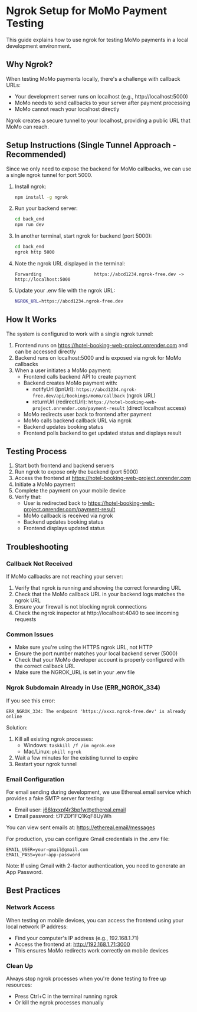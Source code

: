 # Ngrok Setup for MoMo Payment Testing

This guide explains how to use ngrok for testing MoMo payments in a local development environment.

## Why Ngrok?

When testing MoMo payments locally, there's a challenge with callback URLs:
- Your development server runs on localhost (e.g., http://localhost:5000)
- MoMo needs to send callbacks to your server after payment processing
- MoMo cannot reach your localhost directly

Ngrok creates a secure tunnel to your localhost, providing a public URL that MoMo can reach.

## Setup Instructions (Single Tunnel Approach - Recommended)

Since we only need to expose the backend for MoMo callbacks, we can use a single ngrok tunnel for port 5000.

1. Install ngrok:
   ```bash
   npm install -g ngrok
   ```

2. Run your backend server:
   ```bash
   cd back_end
   npm run dev
   ```

3. In another terminal, start ngrok for backend (port 5000):
   ```bash
   cd back_end
   ngrok http 5000
   ```

4. Note the ngrok URL displayed in the terminal:
   ```
   Forwarding                    https://abcd1234.ngrok-free.dev -> http://localhost:5000
   ```

5. Update your .env file with the ngrok URL:
   ```bash
   NGROK_URL=https://abcd1234.ngrok-free.dev
   ```

## How It Works

The system is configured to work with a single ngrok tunnel:

1. Frontend runs on https://hotel-booking-web-project.onrender.com and can be accessed directly
2. Backend runs on localhost:5000 and is exposed via ngrok for MoMo callbacks
3. When a user initiates a MoMo payment:
   - Frontend calls backend API to create payment
   - Backend creates MoMo payment with:
     * notifyUrl (ipnUrl): `https://abcd1234.ngrok-free.dev/api/bookings/momo/callback` (ngrok URL)
     * returnUrl (redirectUrl): `https://hotel-booking-web-project.onrender.com/payment-result` (direct localhost access)
   - MoMo redirects user back to frontend after payment
   - MoMo calls backend callback URL via ngrok
   - Backend updates booking status
   - Frontend polls backend to get updated status and displays result

## Testing Process

1. Start both frontend and backend servers
2. Run ngrok to expose only the backend (port 5000)
3. Access the frontend at https://hotel-booking-web-project.onrender.com
4. Initiate a MoMo payment
5. Complete the payment on your mobile device
6. Verify that:
   - User is redirected back to https://hotel-booking-web-project.onrender.com/payment-result
   - MoMo callback is received via ngrok
   - Backend updates booking status
   - Frontend displays updated status

## Troubleshooting

### Callback Not Received
If MoMo callbacks are not reaching your server:

1. Verify that ngrok is running and showing the correct forwarding URL
2. Check that the MoMo callback URL in your backend logs matches the ngrok URL
3. Ensure your firewall is not blocking ngrok connections
4. Check the ngrok inspector at http://localhost:4040 to see incoming requests

### Common Issues
- Make sure you're using the HTTPS ngrok URL, not HTTP
- Ensure the port number matches your local backend server (5000)
- Check that your MoMo developer account is properly configured with the correct callback URL
- Make sure the NGROK_URL is set in your .env file

### Ngrok Subdomain Already in Use (ERR_NGROK_334)
If you see this error:
```
ERR_NGROK_334: The endpoint 'https://xxxx.ngrok-free.dev' is already online
```

Solution:
1. Kill all existing ngrok processes:
   - Windows: `taskkill /f /im ngrok.exe`
   - Mac/Linux: `pkill ngrok`
2. Wait a few minutes for the existing tunnel to expire
3. Restart your ngrok tunnel

### Email Configuration

For email sending during development, we use Ethereal.email service which provides a fake SMTP server for testing:

- Email user: j66lqxxpf4r3bpfw@ethereal.email
- Email password: t7FZDf1FQ1KqF8UyWh

You can view sent emails at: https://ethereal.email/messages

For production, you can configure Gmail credentials in the .env file:
```
EMAIL_USER=your-gmail@gmail.com
EMAIL_PASS=your-app-password
```

Note: If using Gmail with 2-factor authentication, you need to generate an App Password.

## Best Practices

### Network Access
When testing on mobile devices, you can access the frontend using your local network IP address:
- Find your computer's IP address (e.g., 192.168.1.71)
- Access the frontend at: http://192.168.1.71:3000
- This ensures MoMo redirects work correctly on mobile devices

### Clean Up
Always stop ngrok processes when you're done testing to free up resources:
- Press Ctrl+C in the terminal running ngrok
- Or kill the ngrok processes manually